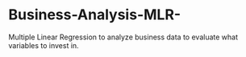 # Business-Analysis-MLR-
Multiple Linear Regression to analyze business data to evaluate what variables to invest in. 
